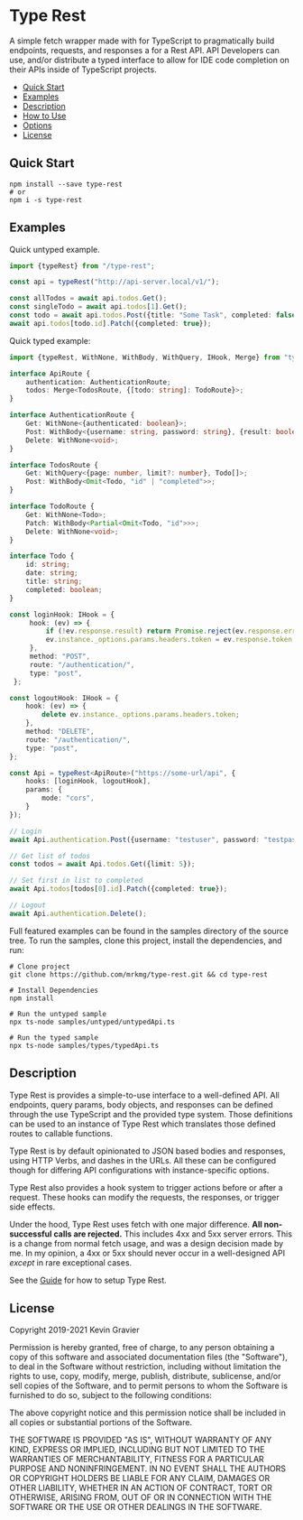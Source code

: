 Type Rest
=========

A simple fetch wrapper made with for TypeScript to pragmatically build
endpoints, requests, and responses a for a Rest API. API Developers can
use, and/or distribute a typed interface to allow for IDE code
completion on their APIs inside of TypeScript projects.

- [Quick Start](#quick-start)
- [Examples](#examples)
- [Description](#description)
- [How to Use](docs/GUIDE.md)
- [Options](docs/OPTIONS.md)
- [License](#license)


## Quick Start

```shell
npm install --save type-rest
# or
npm i -s type-rest
```

## Examples

Quick untyped example.

```typescript
import {typeRest} from "/type-rest";

const api = typeRest("http://api-server.local/v1/");

const allTodos = await api.todos.Get();
const singleTodo = await api.todos[1].Get();
const todo = await api.todos.Post({title: "Some Task", completed: false});
await api.todos[todo.id].Patch({completed: true});
```

Quick typed example:

```typescript
import {typeRest, WithNone, WithBody, WithQuery, IHook, Merge} from "type-rest";

interface ApiRoute {
    authentication: AuthenticationRoute;
    todos: Merge<TodosRoute, {[todo: string]: TodoRoute}>;
}

interface AuthenticationRoute {
    Get: WithNone<{authenticated: boolean}>;
    Post: WithBody<{username: string, password: string}, {result: boolean, token?: string, error?: string}>;
    Delete: WithNone<void>;
}

interface TodosRoute {
    Get: WithQuery<{page: number, limit?: number}, Todo[]>;
    Post: WithBody<Omit<Todo, "id" | "completed">>;
}

interface TodoRoute {
    Get: WithNone<Todo>;
    Patch: WithBody<Partial<Omit<Todo, "id">>>;
    Delete: WithNone<void>;
}

interface Todo {
    id: string;
    date: string;
    title: string;
    completed: boolean;
}

const loginHook: IHook = {
     hook: (ev) => {
         if (!ev.response.result) return Promise.reject(ev.response.error);
         ev.instance._options.params.headers.token = ev.response.token; 
     },
     method: "POST",
     route: "/authentication/",
     type: "post",
 };

const logoutHook: IHook = {
    hook: (ev) => {
        delete ev.instance._options.params.headers.token;
    },
    method: "DELETE",
    route: "/authentication/",
    type: "post",
};

const Api = typeRest<ApiRoute>("https://some-url/api", {
    hooks: [loginHook, logoutHook],
    params: {
        mode: "cors",
    }
});

// Login
await Api.authentication.Post({username: "testuser", password: "testpassword"});

// Get list of todos
const todos = await Api.todos.Get({limit: 5});

// Set first in list to completed
await Api.todos[todos[0].id].Patch({completed: true});

// Logout
await Api.authentication.Delete();
```

Full featured examples can be found in the samples directory of the
source tree. To run the samples, clone this project, install the
dependencies, and run:

```shell script
# Clone project
git clone https://github.com/mrkmg/type-rest.git && cd type-rest

# Install Dependencies
npm install

# Run the untyped sample
npx ts-node samples/untyped/untypedApi.ts

# Run the typed sample
npx ts-node samples/types/typedApi.ts
```

## Description

Type Rest is provides a simple-to-use interface to a well-defined API.
All endpoints, query params, body objects, and responses can be defined
through the use TypeScript and the provided type system. Those
definitions can be used to an instance of Type Rest which translates
those defined routes to callable functions.

Type Rest is by default opinionated to JSON based bodies and responses,
using HTTP Verbs, and dashes in the URLs. All these can be configured
though for differing API configurations with instance-specific options.

Type Rest also provides a hook system to trigger actions before or after
a request. These hooks can modify the requests, the responses, or
trigger side effects.

Under the hood, Type Rest uses fetch with one major difference. **All
non-successful calls are rejected.** This includes 4xx and 5xx server
errors. This is a change from normal fetch usage, and was a design
decision made by me. In my opinion, a 4xx or 5xx should never occur in a
well-designed API *except* in rare exceptional cases.

See the [Guide](docs/GUIDE.md) for how to setup Type Rest.


## License

Copyright 2019-2021 Kevin Gravier

Permission is hereby granted, free of charge, to any person obtaining a
copy of this software and associated documentation files (the
"Software"), to deal in the Software without restriction, including
without limitation the rights to use, copy, modify, merge, publish,
distribute, sublicense, and/or sell copies of the Software, and to
permit persons to whom the Software is furnished to do so, subject to
the following conditions:

The above copyright notice and this permission notice shall be included
in all copies or substantial portions of the Software.

THE SOFTWARE IS PROVIDED "AS IS", WITHOUT WARRANTY OF ANY KIND, EXPRESS
OR IMPLIED, INCLUDING BUT NOT LIMITED TO THE WARRANTIES OF
MERCHANTABILITY, FITNESS FOR A PARTICULAR PURPOSE AND NONINFRINGEMENT.
IN NO EVENT SHALL THE AUTHORS OR COPYRIGHT HOLDERS BE LIABLE FOR ANY
CLAIM, DAMAGES OR OTHER LIABILITY, WHETHER IN AN ACTION OF CONTRACT,
TORT OR OTHERWISE, ARISING FROM, OUT OF OR IN CONNECTION WITH THE
SOFTWARE OR THE USE OR OTHER DEALINGS IN THE SOFTWARE.
